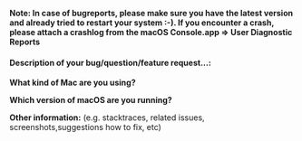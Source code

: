 **Note: In case of bugreports, please make sure you have the latest version and already tried to restart your system :-). If you encounter a crash, please attach a crashlog from the macOS Console.app => User Diagnostic Reports**

#### Description of your bug/question/feature request...:

**What kind of Mac are you using?**

**Which version of macOS are you running?**


**Other information:** (e.g. stacktraces, related issues, screenshots,suggestions how to fix, etc)

